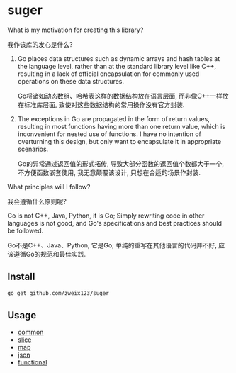 # suger

What is my motivation for creating this library?

我作该库的发心是什么?

1. Go places data structures such as dynamic arrays and hash tables at the language level, rather than at the standard library level like C++, resulting in a lack of official encapsulation for commonly used operations on these data structures.

   Go将诸如动态数组、哈希表这样的数据结构放在语言层面, 而非像C++一样放在标准库层面, 致使对这些数据结构的常用操作没有官方封装.

2. The exceptions in Go are propagated in the form of return values, resulting in most functions having more than one return value, which is inconvenient for nested use of functions. I have no intention of overturning this design, but only want to encapsulate it in appropriate scenarios.

   Go的异常通过返回值的形式拓传, 导致大部分函数的返回值个数都大于一个, 不方便函数嵌套使用, 我无意颠覆该设计, 只想在合适的场景作封装.

What principles will I follow?

我会遵循什么原则呢?

Go is not C++, Java, Python, it is Go; Simply rewriting code in other languages is not good, and Go's specifications and best practices should be followed.

Go不是C++、Java、Python, 它是Go; 单纯的重写在其他语言的代码并不好, 应该遵循Go的规范和最佳实践.

## Install

```bash
go get github.com/zweix123/suger
```

## Usage

+ [common](./common)
+ [slice](./slice)
+ [map](./map)
+ [json](./json)
+ [functional](./functional)
